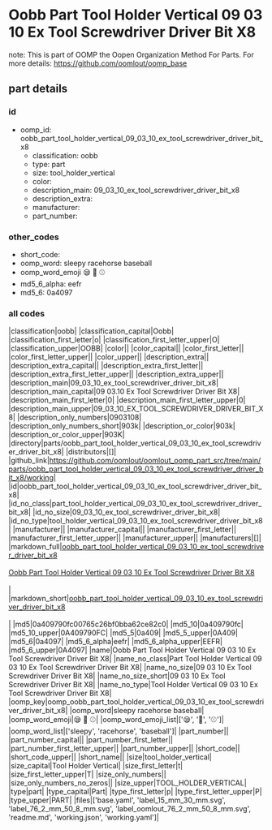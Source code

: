 # Oobb Part Tool Holder Vertical 09 03 10 Ex Tool Screwdriver Driver Bit X8  

note: This is part of OOMP the Oopen Organization Method For Parts. For more details: https://github.com/oomlout/oomp_base

##  part details





### id
* oomp_id: oobb_part_tool_holder_vertical_09_03_10_ex_tool_screwdriver_driver_bit_x8
  * classification: oobb
  * type: part
  * size: tool_holder_vertical
  * color: 
  * description_main: 09_03_10_ex_tool_screwdriver_driver_bit_x8
  * description_extra: 
  * manufacturer: 
  * part_number: 

### other_codes
* short_code: 
* oomp_word: sleepy racehorse baseball
* oomp_word_emoji :sleepy: :racehorse: :baseball:
* md5_6_alpha: eefr
* md5_6: 0a4097

### all codes 
|classification|oobb|
|classification_capital|Oobb|
|classification_first_letter|o|
|classification_first_letter_upper|O|
|classification_upper|OOBB|
|color||
|color_capital||
|color_first_letter||
|color_first_letter_upper||
|color_upper||
|description_extra||
|description_extra_capital||
|description_extra_first_letter||
|description_extra_first_letter_upper||
|description_extra_upper||
|description_main|09_03_10_ex_tool_screwdriver_driver_bit_x8|
|description_main_capital|09 03.10 Ex Tool Screwdriver Driver Bit X8|
|description_main_first_letter|0|
|description_main_first_letter_upper|0|
|description_main_upper|09_03_10_EX_TOOL_SCREWDRIVER_DRIVER_BIT_X8|
|description_only_numbers|0903108|
|description_only_numbers_short|903k|
|description_or_color|903k|
|description_or_color_upper|903K|
|directory|parts/oobb_part_tool_holder_vertical_09_03_10_ex_tool_screwdriver_driver_bit_x8|
|distributors|[]|
|github_link|https://github.com/oomlout/oomlout_oomp_part_src/tree/main/parts/oobb_part_tool_holder_vertical_09_03_10_ex_tool_screwdriver_driver_bit_x8/working|
|id|oobb_part_tool_holder_vertical_09_03_10_ex_tool_screwdriver_driver_bit_x8|
|id_no_class|part_tool_holder_vertical_09_03_10_ex_tool_screwdriver_driver_bit_x8|
|id_no_size|09_03_10_ex_tool_screwdriver_driver_bit_x8|
|id_no_type|tool_holder_vertical_09_03_10_ex_tool_screwdriver_driver_bit_x8|
|manufacturer||
|manufacturer_capital||
|manufacturer_first_letter||
|manufacturer_first_letter_upper||
|manufacturer_upper||
|manufacturers|[]|
|markdown_full|[oobb_part_tool_holder_vertical_09_03_10_ex_tool_screwdriver_driver_bit_x8](https://github.com/oomlout/oomlout_oomp_part_src/tree/main/parts/oobb_part_tool_holder_vertical_09_03_10_ex_tool_screwdriver_driver_bit_x8/working)<br>[](https://github.com/oomlout/oomlout_oomp_part_src/tree/main/parts/oobb_part_tool_holder_vertical_09_03_10_ex_tool_screwdriver_driver_bit_x8/working)<br>[Oobb Part Tool Holder Vertical 09 03 10 Ex Tool Screwdriver Driver Bit X8](https://github.com/oomlout/oomlout_oomp_part_src/tree/main/parts/oobb_part_tool_holder_vertical_09_03_10_ex_tool_screwdriver_driver_bit_x8/working)<br><br>|
|markdown_short|[oobb_part_tool_holder_vertical_09_03_10_ex_tool_screwdriver_driver_bit_x8](https://github.com/oomlout/oomlout_oomp_part_src/tree/main/parts/oobb_part_tool_holder_vertical_09_03_10_ex_tool_screwdriver_driver_bit_x8/working)<br><br>|
|md5|0a409790fc00765c26bf0bba62ce82c0|
|md5_10|0a409790fc|
|md5_10_upper|0A409790FC|
|md5_5|0a409|
|md5_5_upper|0A409|
|md5_6|0a4097|
|md5_6_alpha|eefr|
|md5_6_alpha_upper|EEFR|
|md5_6_upper|0A4097|
|name|Oobb Part Tool Holder Vertical 09 03 10 Ex Tool Screwdriver Driver Bit X8|
|name_no_class|Part Tool Holder Vertical 09 03 10 Ex Tool Screwdriver Driver Bit X8|
|name_no_size|09 03 10 Ex Tool Screwdriver Driver Bit X8|
|name_no_size_short|09 03 10 Ex Tool Screwdriver Driver Bit X8|
|name_no_type|Tool Holder Vertical 09 03 10 Ex Tool Screwdriver Driver Bit X8|
|oomp_key|oomp_oobb_part_tool_holder_vertical_09_03_10_ex_tool_screwdriver_driver_bit_x8|
|oomp_word|sleepy racehorse baseball|
|oomp_word_emoji|:sleepy: :racehorse: :baseball:|
|oomp_word_emoji_list|[':sleepy:', ':racehorse:', ':baseball:']|
|oomp_word_list|['sleepy', 'racehorse', 'baseball']|
|part_number||
|part_number_capital||
|part_number_first_letter||
|part_number_first_letter_upper||
|part_number_upper||
|short_code||
|short_code_upper||
|short_name||
|size|tool_holder_vertical|
|size_capital|Tool Holder Vertical|
|size_first_letter|t|
|size_first_letter_upper|T|
|size_only_numbers||
|size_only_numbers_no_zeros||
|size_upper|TOOL_HOLDER_VERTICAL|
|type|part|
|type_capital|Part|
|type_first_letter|p|
|type_first_letter_upper|P|
|type_upper|PART|
|files|['base.yaml', 'label_15_mm_30_mm.svg', 'label_76_2_mm_50_8_mm.svg', 'label_oomlout_76_2_mm_50_8_mm.svg', 'readme.md', 'working.json', 'working.yaml']|
